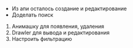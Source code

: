 - Из апи осталось создание и редактирование
- Доделать поиск

1. Анимашку для появления, удаления
2. Drawler для вывода и редактирования
3. Настроить фильтрацию